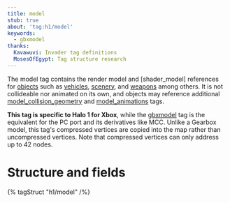 ```yaml
---
title: model
stub: true
about: 'tag:h1/model'
keywords:
  - gbxmodel
thanks:
  Kavawuvi: Invader tag definitions
  MosesOfEgypt: Tag structure research
---
```

The model tag contains the render model and [shader_model] references for [objects](~object) such as [vehicles](~vehicle), [scenery](~), and [weapons](~weapon) among others. It is not collideable nor animated on its own, and objects may reference additional [model_collision_geometry](~) and [model_animations](~) tags.

**This tag is specific to Halo 1 for Xbox**, while the [gbxmodel](~) tag is the equivalent for the PC port and its derivatives like MCC. Unlike a Gearbox model, this tag's compressed vertices are copied into the map rather than uncompressed vertices. Note that compressed vertices can only address up to 42 nodes.

# Structure and fields

{% tagStruct "h1/model" /%}
